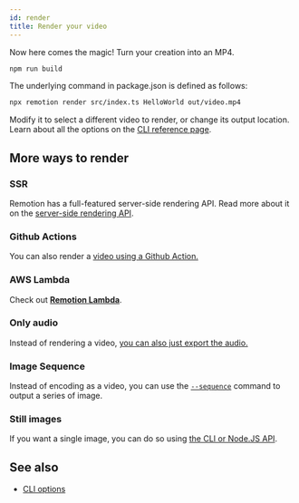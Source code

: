 ```yaml
---
id: render
title: Render your video
---
```


Now here comes the magic! Turn your creation into an MP4.

```bash
npm run build
```

The underlying command in package.json is defined as follows:

```bash
npx remotion render src/index.ts HelloWorld out/video.mp4
```

Modify it to select a different video to render, or change its output location.
Learn about all the options on the [CLI reference page](/docs/cli).

## More ways to render

### SSR

Remotion has a full-featured server-side rendering API. Read more about it on the [server-side rendering API](/docs/ssr).

### Github Actions

You can also render a [video using a Github Action.](/docs/ssr#render-using-github-actions)

### AWS Lambda

Check out [**Remotion Lambda**](/docs/lambda).

### Only audio

Instead of rendering a video, [you can also just export the audio.](/docs/encoding#audio-only-export)

### Image Sequence

Instead of encoding as a video, you can use the [`--sequence`](/docs/cli/render#--sequence) command to output a series of image.

### Still images

If you want a single image, you can do so using [the CLI or Node.JS API](/docs/stills).

## See also

- [CLI options](/docs/cli)
